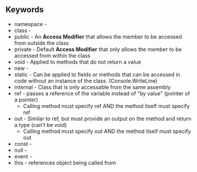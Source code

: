 ## Keywords
* namespace - 
* class - 
* public - An **Access Modifier** that allows the member to be accessed from outside the class
* private - Default **Access Modifier** that only allows the member to be accessed from within the class
* void - Applied to methods that do not return a value
* new - 
* static - Can be applied to fields or methods that can be accessed in code without an instance of the class. (Console.WriteLine)
* internal - Class that is only accessable from the same assembly
* ref - passes a reference of the variable instead of "by value" (pointer of a pointer)
  * Calling method must specify ref AND the method itself must specify ref
* out - Similar to ref, but must provide an output on the method and return a type (can't be void)
  * Calling method must specify out AND the method itself must specify out
* const - 
* null - 
* event - 
* this - references object being called from